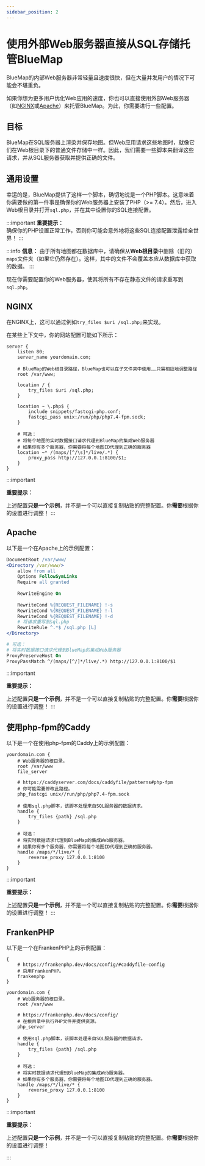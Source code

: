 ```yaml
---
sidebar_position: 2
---
```


# 使用外部Web服务器直接从SQL存储托管BlueMap

BlueMap的内部Web服务器非常轻量且速度很快，但在大量并发用户的情况下可能会不堪重负。

如果你想为更多用户优化Web应用的速度，你也可以直接使用外部Web服务器（如[NGINX](https://www.nginx.com/)或[Apache](https://httpd.apache.org/)）来托管BlueMap。为此，你需要进行一些配置。

## 目标
BlueMap在SQL服务器上渲染并保存地图。但Web应用请求这些地图时，就像它们在Web根目录下的普通文件存储中一样。因此，我们需要一些脚本来翻译这些请求，并从SQL服务器获取并提供正确的文件。

## 通用设置

幸运的是，BlueMap提供了这样一个脚本，确切地说是一个PHP脚本。这意味着你需要做的第一件事是确保你的Web服务器上安装了PHP（>= 7.4）。然后，进入Web根目录并打开`sql.php`，并在其中设置你的SQL连接配置。

:::important
**重要提示：**  
确保你的PHP设置正常工作，否则你可能会意外地将这些SQL连接配置泄露给全世界！
:::

:::info
 **信息：**
 由于所有地图都在数据库中，请确保从**Web根目录**中删除（旧的）`maps`文件夹（如果它仍然存在）。这样，其中的文件不会覆盖本应从数据库中获取的数据。
:::

现在你需要配置你的Web服务器，使其将所有不存在静态文件的请求重写到`sql.php`。

## NGINX
在NGINX上，这可以通过例如`try_files $uri /sql.php;`来实现。

在某些上下文中，你的网站配置可能如下所示：
```nginx
server {
    listen 80;
    server_name yourdomain.com;
    
    # BlueMap的Web根目录路径，BlueMap也可以在子文件夹中使用……只需相应地调整路径
    root /var/www;
    
    location / {
        try_files $uri /sql.php;
    }
    
    location ~ \.php$ {
        include snippets/fastcgi-php.conf;
        fastcgi_pass unix:/run/php/php7.4-fpm.sock;
    }

    # 可选：
    # 将每个地图的实时数据接口请求代理到BlueMap的集成Web服务器
    # 如果你有多个服务器，你需要将每个地图ID代理到正确的服务器
    location ~* /(maps/[^/\s]*/live/.*) {
        proxy_pass http://127.0.0.1:8100/$1;
    }
}
```
:::important

**重要提示：**

上述配置**只是一个示例**，并不是一个可以直接复制粘贴的完整配置。你**需要**根据你的设置进行调整！
:::

## Apache

以下是一个在Apache上的示例配置：
```apache
DocumentRoot /var/www/
<Directory /var/www/>
    allow from all
    Options FollowSymLinks
    Require all granted
  
    RewriteEngine On
    
    RewriteCond %{REQUEST_FILENAME} !-s
    RewriteCond %{REQUEST_FILENAME} !-l
    RewriteCond %{REQUEST_FILENAME} !-d
    # 将请求重写到sql.php
    RewriteRule ^.*$ /sql.php [L]  
</Directory>

# 可选：
# 将实时数据接口请求代理到BlueMap的集成Web服务器  
ProxyPreserveHost On
ProxyPassMatch ^/(maps/[^/]*/live/.*) http://127.0.0.1:8100/$1
```
:::important

**重要提示：**

上述配置**只是一个示例**，并不是一个可以直接复制粘贴的完整配置。你**需要**根据你的设置进行调整！
:::

## 使用php-fpm的Caddy

以下是一个在使用php-fpm的Caddy上的示例配置：
```
yourdomain.com {
    # Web服务器的根目录。
    root /var/www
    file_server

    # https://caddyserver.com/docs/caddyfile/patterns#php-fpm
    # 你可能需要修改此路径。
    php_fastcgi unix//run/php/php7.4-fpm.sock

    # 使用sql.php脚本，该脚本处理来自SQL服务器的数据请求。
    handle {
        try_files {path} /sql.php
    }

    # 可选：
    # 将实时数据请求代理到BlueMap的集成Web服务器。
    # 如果你有多个服务器，你需要将每个地图ID代理到正确的服务器。
    handle /maps/*/live/* {
        reverse_proxy 127.0.0.1:8100
    }
}
```
:::important

**重要提示：**

上述配置**只是一个示例**，并不是一个可以直接复制粘贴的完整配置。你**需要**根据你的设置进行调整！
:::

## FrankenPHP

以下是一个在FrankenPHP上的示例配置：
```
{
    # https://frankenphp.dev/docs/config/#caddyfile-config
    # 启用FrankenPHP。
    frankenphp
}

yourdomain.com {
    # Web服务器的根目录。
    root /var/www

    # https://frankenphp.dev/docs/config/
    # 在根目录中执行PHP文件并提供资源。
    php_server

    # 使用sql.php脚本，该脚本处理来自SQL服务器的数据请求。
    handle {
        try_files {path} /sql.php
    }

    # 可选：
    # 将实时数据请求代理到BlueMap的集成Web服务器。
    # 如果你有多个服务器，你需要将每个地图ID代理到正确的服务器。
    handle /maps/*/live/* {
        reverse_proxy 127.0.0.1:8100
    }
}
```

:::important

**重要提示：**

上述配置**只是一个示例**，并不是一个可以直接复制粘贴的完整配置。你**需要**根据你的设置进行调整！

:::
